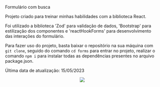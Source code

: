 Formulário com busca

Projeto criado para treinar minhas habilidades com a biblioteca React.

Foi utilizado a biblioteca 'Zod' para validação de dados, 'Bootstrap' para estilização dos componentes e 'reactHookForms' para desenvolvimento das interações do formulário.

Para fazer uso do projeto, basta baixar o repositório na sua máquina com `git clone`, seguido do comando `cd forms` para entrar no projeto, realizar o comando `npm i` para instalar todas as dependências presentes no arquivo package.json.

Última data de atualização: 15/05/2023

<p align="center">
<img src="http://img.shields.io/static/v1?label=STATUS&message=EM%20DESENVOLVIMENTO&color=GREEN&style=for-the-badge"/>
</p>
